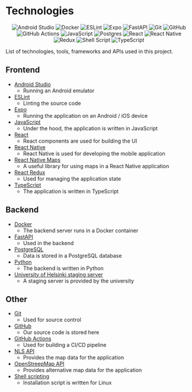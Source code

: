 # Technologies

<!-- https://github.com/Ileriayo/markdown-badges -->

<div align="center">

![Android Studio](https://img.shields.io/badge/Android%20Studio-3DDC84.svg?style=for-the-badge&logo=android-studio&logoColor=white)
![Docker](https://img.shields.io/badge/docker-%230db7ed.svg?style=for-the-badge&logo=docker&logoColor=white)
![ESLint](https://img.shields.io/badge/ESLint-4B3263?style=for-the-badge&logo=eslint&logoColor=white)
![Expo](https://img.shields.io/badge/expo-1C1E24?style=for-the-badge&logo=expo&logoColor=#D04A37)
![FastAPI](https://img.shields.io/badge/FastAPI-005571?style=for-the-badge&logo=fastapi)
![Git](https://img.shields.io/badge/git-%23F05033.svg?style=for-the-badge&logo=git&logoColor=white)
![GitHub](https://img.shields.io/badge/github-%23121011.svg?style=for-the-badge&logo=github&logoColor=white)
![GitHub Actions](https://img.shields.io/badge/github%20actions-%232671E5.svg?style=for-the-badge&logo=githubactions&logoColor=white)
![JavaScript](https://img.shields.io/badge/javascript-%23323330.svg?style=for-the-badge&logo=javascript&logoColor=%23F7DF1E)
![Postgres](https://img.shields.io/badge/postgres-%23316192.svg?style=for-the-badge&logo=postgresql&logoColor=white)
![React](https://img.shields.io/badge/react-%2320232a.svg?style=for-the-badge&logo=react&logoColor=%2361DAFB)
![React Native](https://img.shields.io/badge/react_native-%2320232a.svg?style=for-the-badge&logo=react&logoColor=%2361DAFB)
![Redux](https://img.shields.io/badge/redux-%23593d88.svg?style=for-the-badge&logo=redux&logoColor=white)
![Shell Script](https://img.shields.io/badge/shell_script-%23121011.svg?style=for-the-badge&logo=gnu-bash&logoColor=white)
![TypeScript](https://img.shields.io/badge/typescript-%23007ACC.svg?style=for-the-badge&logo=typescript&logoColor=white)

</div>

List of technologies, tools, frameworks and APIs used in this project.

## Frontend

- [Android Studio](https://developer.android.com/studio)
  - Running an Android emulator
- [ESLint](https://eslint.org)
  - Linting the source code
- [Expo](https://expo.dev)
  - Running the application on an Android / iOS device
- [JavaScript](https://developer.mozilla.org/en-US/docs/Web/JavaScript)
  - Under the hood, the application is written in JavaScript
- [React](https://react.dev)
  - React components are used for building the UI
- [React Native](https://reactnative.dev)
  - React Native is used for developing the mobile application
- [React Native Maps](https://github.com/react-native-maps/react-native-maps)
  - A useful library for using maps in a React Native application
- [React Redux](https://react-redux.js.org)
  - Used for managing the application state
- [TypeScript](https://www.typescriptlang.org)
  - The application is written in TypeScript

## Backend

- [Docker](https://www.docker.com)
  - The backend server runs in a Docker container
- [FastAPI](https://fastapi.tiangolo.com)
  - Used in the backend
- [PostgreSQL](https://www.postgresql.org)
  - Data is stored in a PostgreSQL database
- [Python](https://www.python.org)
  - The backend is written in Python
- [University of Helsinki staging server](https://github.com/UniversityOfHelsinkiCS/ohtup-staging)
  - A staging server is provided by the university

## Other

- [Git](https://git-scm.com)
  - Used for source control
- [GitHub](https://github.com)
  - Our source code is stored here
- [GitHub Actions](https://github.com/features/actions)
  - Used for building a CI/CD pipeline
- [NLS API](https://www.maanmittauslaitos.fi/rajapinnat/api-avaimen-ohje)
  - Provides the map data for the application
- [OpenStreepMap API](https://wiki.openstreetmap.org/wiki/API)
  - Provides alternative map data for the application
- [Shell scripting](https://en.wikipedia.org/wiki/Shell_script)
  - Installation script is written for Linux
  